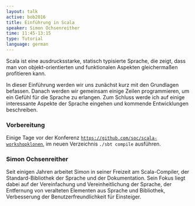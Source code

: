 ```yaml
---
layout: talk
active: bob2016
title: Einführung in Scala
speaker: Simon Ochsenreither
time: 11:45-13:15
type: Tutorial
language: german
---
```


Scala ist eine ausdrucksstarke, statisch typisierte Sprache, die
zeigt, dass man von objekt-orientierten und funktionalen Aspekten
gleichermaßen profitieren kann.

In dieser Einführung werden wir uns zunächst kurz mit den Grundlagen
befassen.  Danach werden wir gemeinsam einige Zeilen programmieren, um
ein Gefühl für die Sprache zu erlangen.  Zum Schluss werde ich auf
einige interessante Aspekte der Sprache eingehen und kommende
Entwicklungen beschreiben.

### Vorbereitung

Einige Tage vor der Konferenz
[`https://github.com/soc/scala-workshopklonen`](https://github.com/soc/scala-workshopklonen),
im neuen Verzeichnis `./sbt compile` ausführen.

### Simon Ochsenreither

Seit einigen Jahren arbeitet Simon in seiner Freizeit am
Scala-Compiler, der Standard-Bibliothek der Sprache und der
Dokumentation.  Sein Fokus liegt dabei auf der Vereinfachung und
Vereinheitlichung der Sprache, der Entfernung von veralteten Elementen
aus Sprache und Bibliothek, Verbesserung der Benutzerfreundlichkeit
für Einsteiger.

